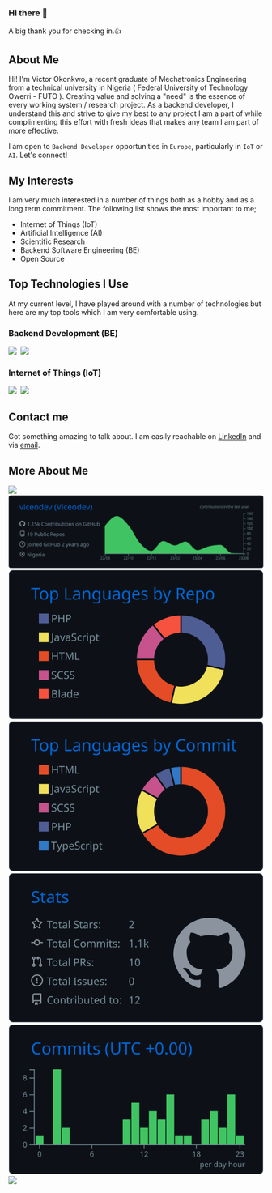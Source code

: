 ### Hi there 👋

<!--
**viceodev/viceodev** is a ✨ _special_ ✨ repository because its `README.md` (this file) appears on your GitHub profile.

Here are some ideas to get you started:

- 🔭 I’m currently working on ...
- 🌱 I’m currently learning ...
- 👯 I’m looking to collaborate on ...
- 🤔 I’m looking for help with ...
- 💬 Ask me about ...
- 📫 How to reach me: ...
- 😄 Pronouns: ...
- ⚡ Fun fact: ...
-->

A big thank you for checking in.👍

## About Me
Hi! I'm Victor Okonkwo, a recent graduate of Mechatronics Engineering from a technical university in Nigeria ( Federal University of Technology Owerri - FUTO ). Creating value and solving a "need" is the essence of every working system / research project. As a backend developer, I understand this and strive to give my best to any project I am a part of while complimenting this effort with fresh ideas that makes any team I am part of more effective.

I am open to `Backend Developer` opportunities in `Europe`, particularly in `IoT` or `AI`. Let's connect!

## My Interests
I am very much interested in a number of things both as a hobby and as a long term commitment. The following list shows the most important to me;

- Internet of Things (IoT)
- Artificial Intelligence (AI)
- Scientific Research
- Backend Software Engineering (BE)
- Open Source

## Top Technologies I Use
At my current level, I have played around with a number of technologies but here are my top tools which I am very comfortable using.

### Backend Development (BE)
<div display="flex" direction="row">
  <img height=70 src="https://cdn.jsdelivr.net/gh/devicons/devicon@latest/icons/php/php-original.svg"/>&nbsp;
  <img height=70 src="https://cdn.jsdelivr.net/gh/devicons/devicon@latest/icons/laravel/laravel-original-wordmark.svg"/>
</div>

### Internet of Things (IoT)
<div display="flex" direction="row">
  <img height=70 src="https://cdn.jsdelivr.net/gh/devicons/devicon@latest/icons/arduino/arduino-original-wordmark.svg"/>&nbsp;
  <img height=70 src="https://cdn.jsdelivr.net/gh/devicons/devicon@latest/icons/cplusplus/cplusplus-original.svg"/>
</div>



## Contact me
Got something amazing to talk about. I am easily reachable on [LinkedIn](https://linkedin.com/in/viceodev) and via [email](mailto:viceodev@gmail.com). 


## More About Me
![](http://github-profile-summary-cards.vercel.app/api/cards/profile-details?username=viceodev&theme=github_dark)
[![](https://raw.githubusercontent.com/viceodev/viceodev/master/profile-summary-card-output/github_dark/0-profile-details.svg)](https://github.com/viceodev)
[![](https://raw.githubusercontent.com/viceodev/viceodev/master/profile-summary-card-output/github_dark/1-repos-per-language.svg)](https://github.com/viceodev) [![](https://raw.githubusercontent.com/viceodev/viceodev/master/profile-summary-card-output/github_dark/2-most-commit-language.svg)](https://github.com/viceodev)
[![](https://raw.githubusercontent.com/viceodev/viceodev/master/profile-summary-card-output/github_dark/3-stats.svg)](https://github.com/viceodev) [![](https://raw.githubusercontent.com/viceodev/viceodev/master/profile-summary-card-output/github_dark/4-productive-time.svg)](https://github.com.viceodev)
![](http://github-profile-summary-cards.vercel.app/api/cards/stats?username=viceodev&theme=github-dark)
